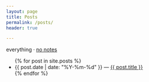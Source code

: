 ```yaml
---
layout: page
title: Posts
permalink: /posts/
header: true

---
```


<p>everything &middot; <a href="/article-reviews/">no notes</a></p>

<ul>
{% for post in site.posts %}
  <li>
    {{ post.date | date: "%Y-%m-%d"  }} &mdash; <a href="{{ post.url }}">{{ post.title }}</a>
  </li>
{% endfor %}
</ul>
